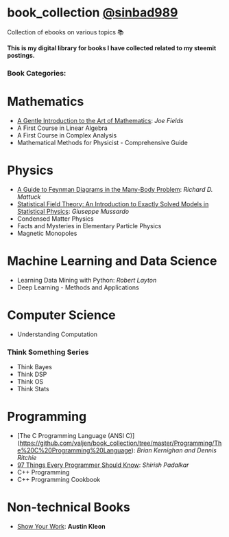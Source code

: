 # book_collection [@sinbad989](https://steemit.com/@sinbad989)
Collection of ebooks on various topics 📚 

**This is my digital library for books I have collected related to my steemit postings.**

### Book Categories:

# Mathematics
- [A Gentle Introduction to the Art of Mathematics](https://github.com/valjen/book_collection/tree/master/Mathematics/A%20Gentle%20Introduction%20to%20the%20Art%20of%20Mathematics): *Joe Fields*
- A First Course in Linear Algebra
- A First Course in Complex Analysis
- Mathematical Methods for Physicist - Comprehensive Guide

# Physics
- [A Guide to Feynman Diagrams in the Many-Body Problem](https://github.com/valjen/book_collection/tree/master/Physics/A%20Guide%20to%20Feynman%20Diagrams): *Richard D. Mattuck*
- [Statistical Field Theory: An Introduction to Exactly Solved Models in Statistical Physics](https://github.com/valjen/book_collection/tree/master/Physics/Statistical%20Field%20Theory): *Giuseppe Mussardo*
- Condensed Matter Physics
- Facts and Mysteries in Elementary Particle Physics
- Magnetic Monopoles

# Machine Learning and Data Science
- Learning Data Mining with Python: *Robert Layton*
- Deep Learning - Methods and Applications 

# Computer Science
- Understanding Computation

### Think Something Series
  - Think Bayes 
  - Think DSP
  - Think OS
  - Think Stats

# Programming 
- [The C Programming Language (ANSI C)] (https://github.com/valjen/book_collection/tree/master/Programming/The%20C%20Programming%20Language): *Brian Kernighan and Dennis Ritchie*
- [97 Things Every Programmer Should Know](https://github.com/valjen/book_collection/tree/master/Programming/What%20Every%20Programmers%20Should%20Know): *Shirish Padalkar*
- C++ Programming
- C++ Programming Cookbook


# Non-technical Books
- [Show Your Work](https://github.com/valjen/book_collection/tree/master/Non-Technical): **Austin Kleon**


